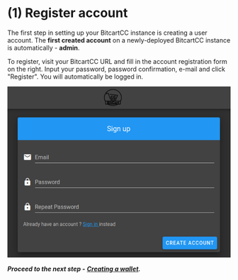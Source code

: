 # \(1\) Register account

The first step in setting up your BitcartCC instance is creating a user account. The **first created account** on a newly-deployed BitcartCC instance is automatically - **admin**.

To register, visit your BitcartCC URL and fill in the account registration form on the right. Input your password, password confirmation, e-mail and click "Register". You will automatically be logged in. 

![Register account form](../.gitbook/assets/register.png)

_**Proceed to the next step -**_ [_**Creating a wallet**_](createwallet/)_**.**_

